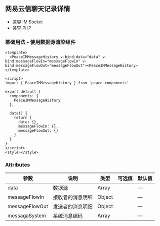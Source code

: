 ## 网易云信聊天记录详情

- 兼容 IM Socket
- 兼容 PHP

### 基础用法 - 使用数据源渲染组件

```vue
<template>
  <PeaceIMMessageHistory v-bind:data="data" v-bind:messageFlowIn="messageFlowIn" v-bind:messageFlowOut="messageFlowOut"><PeaceIMMessageHistory>
</template>

<script>
import { PeaceIMMessageHistory } from 'peace-components'

export default {
  components: {
    PeaceIMMessageHistory
  },

  data() {
    return {
      data: {},
      messageFlowIn: {},
      messageFlowOut: {}
    }
  }
}
</script>
<style></style>
```

### Attributes

| 参数           | 说明             | 类型   | 可选值 | 默认值 |
| -------------- | ---------------- | ------ | ------ | ------ |
| data           | 数据源           | Array  |        | —      |
| messageFlowIn  | 接收者的消息明细 | Object |        | —      |
| messageFlowOut | 发送者的消息明细 | Object |        | —      |
| messagaSystem  | 系统消息编码     | Array  |        | —      |
